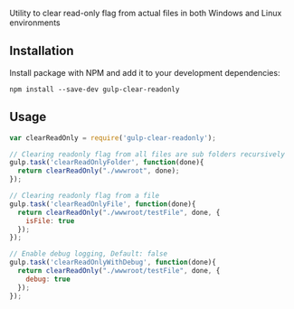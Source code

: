 Utility to clear read-only flag from actual files in both Windows and Linux environments


## Installation
Install package with NPM and add it to your development dependencies:

`npm install --save-dev gulp-clear-readonly`

## Usage
```js
var clearReadOnly = require('gulp-clear-readonly');

// Clearing readonly flag from all files are sub folders recursively
gulp.task('clearReadOnlyFolder', function(done){
  return clearReadOnly("./wwwroot", done);
});

// Clearing readonly flag from a file
gulp.task('clearReadOnlyFile', function(done){
  return clearReadOnly("./wwwroot/testFile", done, {
    isFile: true
  });
});

// Enable debug logging, Default: false
gulp.task('clearReadOnlyWithDebug', function(done){
  return clearReadOnly("./wwwroot/testFile", done, {
    debug: true
  });
});

```

